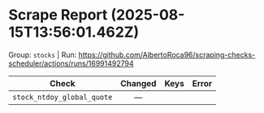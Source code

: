 # Scrape Report (2025-08-15T13:56:01.462Z)

Group: `stocks`  |  Run: https://github.com/AlbertoRoca96/scraping-checks-scheduler/actions/runs/16991492794

| Check | Changed | Keys | Error |
|---|:---:|:--|:--|
| `stock_ntdoy_global_quote` | — |  |  |
